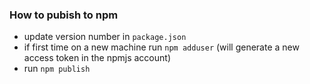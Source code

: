 ### How to pubish to npm

- update version number in `package.json`
- if first time on a new machine run `npm adduser` (will generate a new access token in the npmjs account)
- run `npm publish`